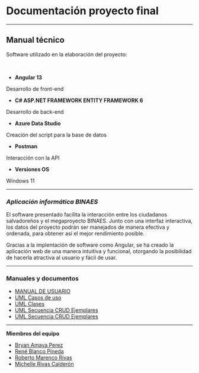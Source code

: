 # Documentación proyecto final

---
## **Manual técnico**
Software utilizado en la elaboración del proyecto:

<br>

* **Angular 13**

Desarrollo de front-end 


* **C# ASP.NET FRAMEWORK ENTITY FRAMEWORK 6**

Desarrollo de back-end



* **Azure Data Studio**

Creación del script para la base de datos


* **Postman**

Interacción con la API



* **Versiones OS**

Windows 11

---
### *Aplicación informática BINAES*


El software presentado facilita la interacción entre los ciudadanos salvadoreños y el megaproyecto BINAES. Junto con una interfaz interactiva, los datos del proyecto podrán ser manejados de manera efectiva y ordenada, para obtener así el mejor rendimiento posible.

Gracias a la implentación de software como Angular, se ha creado la aplicación web de una manera intuitiva y funcional, otorgando la posibilidad de hacerla atractiva al usuario y fácil de usar.

---
### **Manuales y documentos**
* [MANUAL DE USUARIO](https://binaes-app.azurewebsites.net/documents/MANUAL_DE_USUARIO.pdf)
* [UML Casos de uso](https://binaes-app.azurewebsites.net/documents/UML-CasosDeUso.svg)
* [UML Clases](https://binaes-app.azurewebsites.net/documents/UML-Clases.svg)
* [UML Secuencia CRUD Ejemplares](https://binaes-app.azurewebsites.net/documents/UML-Secuencia-CRUD-Ejemplares.svg)
* [UML Secuencia CRUD Ejemplares](https://binaes-app.azurewebsites.net/documents/UML-Secuencias-de-proceso-Login.svg)
---
**Miembros del equipo**
* [Bryan Amaya Perez](https://github.com/BryanZoldyckDev)
* [René Blanco Pineda](https://github.com/rnblanco)
* [Roberto Marenco Rivas](https://github.com/RAMarenco)
* [Michelle Rivas Calderón](https://github.com/mrivasc)